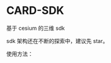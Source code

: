 <!--
 * @Description:
 * @version:
 * @Author: 宁四凯
 * @Date: 2020-08-11 11:07:18
 * @LastEditors: 宁四凯
 * @LastEditTime: 2020-09-14 09:01:52
-->

# CARD-SDK

基于 cesium 的三维 sdk

sdk 架构还在不断的探索中，建议先 star。

使用方法：

```

```
